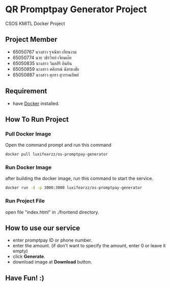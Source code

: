 # QR Promptpay Generator Project
CSOS KMITL Docker Project

## Project Member
- 65050767 นางสาว รุจณิชา เทียนงาม
- 65050774 นาย วชิรวิทย์ เจียมเอ๊ย
- 65050835 นางสาว วิมลสิริ อินยิน
- 65050859 นางสาว ศศิภรณ์ ฉัตรธงชัย
- 65050887 นางสาว ศุภรา สุวรรณทิพย์

## Requirement
- have [Docker](https://docs.docker.com/engine/install/) installed.

## How To Run Project

### Pull Docker Image
Open the command prompt and run this command
```bash
docker pull luxifearzz/os-promptpay-generator
```

<!--- comment
### Build Docker Image
Open the command prompt and go to the directory where this project file is. then run this command

```bash
docker build -t os-promptpay-generator .
```

*Note_1: "os-promptpay-generator" is a docker image name, feel free to change it to any name you want.*

*Note_2: don't forget "." at the end of the command!*
end comment --->

### Run Docker Image
after building the docker image, run this command to start the service.

```bash
docker run -d -p 3000:3000 luxifearzz/os-promptpay-generator
```

[comment]: <> (*Note: if you change the image name when building it. you must change it at this point to run too.*)

### Run Project File
open file "index.html" in ./frontend directory.

## How to use our service
- enter promptpay ID or phone number.
- enter the amount. (if don't want to specify the amount, enter 0 or leave it empty)
- click **Generate**.
- download image at **Download** button.

## Have Fun! :)
